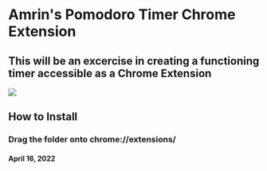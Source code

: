 # Amrin's Pomodoro Timer Chrome Extension

## This will be an excercise in creating a functioning timer accessible as a Chrome Extension

<img src="https://static01.nyt.com/images/2021/08/10/sports/10nba-giannis1-print/merlin_190861293_25306169-ccfc-4e7b-b09f-042fd8218ae1-mediumSquareAt3X.jpg">

## How to Install
### Drag the folder onto chrome://extensions/

#### April 16, 2022
